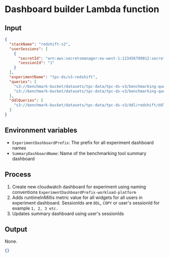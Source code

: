 # Dashboard builder Lambda function

## Input

```json
{
  "stackName": "redshift-s2",
  "userSessions": [
    {
      "secretId": "arn:aws:secretsmanager:eu-west-1:123456789012:secret:AdminUserSecret-3QZzJZ0cQCVl-6JzWbk",
      "sessionId": "1"
    }
  ],
  "experimentName": "tpc-ds/v3-redshift",
  "queries": [
    "s3://benchmark-bucket/datasets/tpc-data/tpc-ds-v3/benchmarking-queries/query_1.sql",
    "s3://benchmark-bucket/datasets/tpc-data/tpc-ds-v3/benchmarking-queries/query_2.sql"
  ],
  "ddlQueries": [
    "s3://benchmark-bucket/datasets/tpc-data/tpc-ds-v3/ddl/redshift/ddl.sql"
  ]
}
```

## Environment variables

- `ExperimentDashboardPrefix`: The prefix for all experiment dashboard names
- `SummaryDashboardName`: Name of the benchmarking tool summary dashboard

## Process

1. Create new cloudwatch dashboard for experiment using naming conventions `ExperimentDashboardPrefix-workload-platform`
2. Adds runtimeInMillis metric value for all widgets for all users in experiment dashboard. SessionIds are `DDL`, `COPY`
   or user's sessionId for example `1, 2, 3 etc.`
3. Updates summary dashboard using user's sessionIds

## Output

None.

```json
{}
```